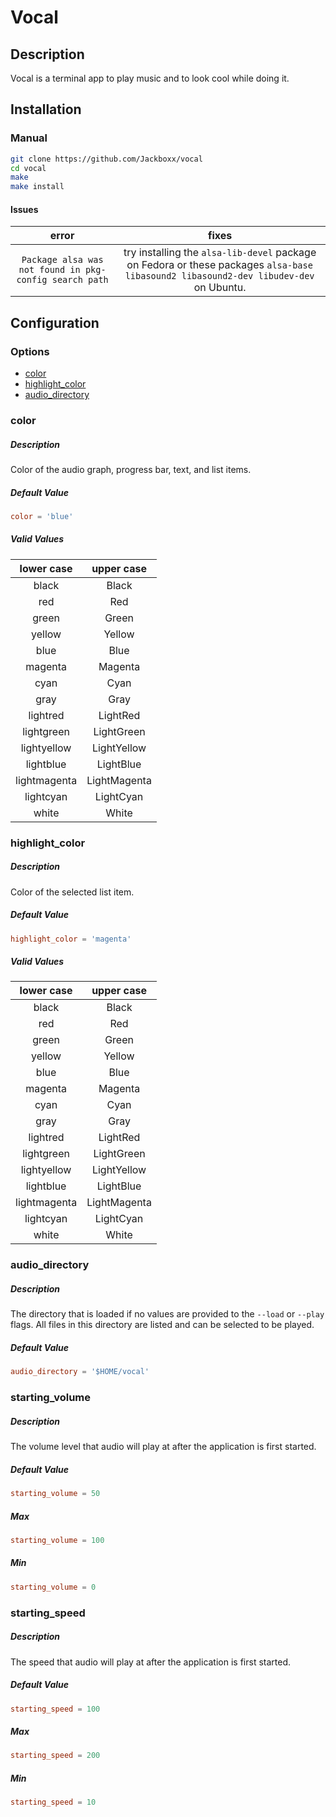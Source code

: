 # Vocal

## Description
Vocal is a terminal app to play music and to look cool while doing it.

## Installation

### Manual
```bash
git clone https://github.com/Jackboxx/vocal
cd vocal 
make 
make install
```

#### Issues
| error | fixes |
|:-----:|:-----:|
|`Package alsa was not found in pkg-config search path` | try installing the `alsa-lib-devel` package on Fedora or these packages `alsa-base libasound2 libasound2-dev libudev-dev` on Ubuntu. |

## Configuration

### Options 
- [color](#color)
- [highlight_color](#highlight_color)
- [audio_directory](#audio_directory)

### color 

##### Description
Color of the audio graph, progress bar, text, and list items.

##### Default Value
```toml
color = 'blue'
```

##### Valid Values
|  lower case  |  upper case  |
|:------------:|:------------:|
| black        | Black        |
| red          | Red          |
| green        | Green        |
| yellow       | Yellow       |
| blue         | Blue         |
| magenta      | Magenta      |
| cyan         | Cyan         |
| gray         | Gray         |
| lightred     | LightRed     |
| lightgreen   | LightGreen   |
| lightyellow  | LightYellow  |
| lightblue    | LightBlue    |
| lightmagenta | LightMagenta |
| lightcyan    | LightCyan    |
| white        | White        |

### highlight_color

##### Description
Color of the selected list item.

##### Default Value
```toml
highlight_color = 'magenta'
```

##### Valid Values
|  lower case  |  upper case  |
|:------------:|:------------:|
| black        | Black        |
| red          | Red          |
| green        | Green        |
| yellow       | Yellow       |
| blue         | Blue         |
| magenta      | Magenta      |
| cyan         | Cyan         |
| gray         | Gray         |
| lightred     | LightRed     |
| lightgreen   | LightGreen   |
| lightyellow  | LightYellow  |
| lightblue    | LightBlue    |
| lightmagenta | LightMagenta |
| lightcyan    | LightCyan    |
| white        | White        |

### audio_directory

##### Description
The directory that is loaded if no values are provided to the `--load` or `--play` flags.
All files in this directory are listed and can be selected to be played.

##### Default Value
```toml
audio_directory = '$HOME/vocal'
```

### starting_volume

##### Description
The volume level that audio will play at after the application is first started.

##### Default Value
```toml
starting_volume = 50
```

##### Max
```toml
starting_volume = 100
```

##### Min
```toml
starting_volume = 0
```

### starting_speed

##### Description
The speed that audio will play at after the application is first started.

##### Default Value
```toml
starting_speed = 100
```

##### Max
```toml
starting_speed = 200
```

##### Min
```toml
starting_speed = 10
```
